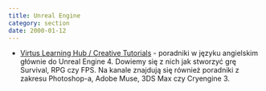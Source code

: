 ```yaml
---
title: Unreal Engine
category: section
date: 2000-01-12
---
```


*   [Virtus Learning Hub / Creative Tutorials](https://www.youtube.com/user/VirtusEdu/playlists) - poradniki w języku angielskim głównie do Unreal Engine 4\. Dowiemy się z nich jak stworzyć grę Survival, RPG czy FPS. Na kanale znajdują się również poradniki z zakresu Photoshop-a, Adobe Muse, 3DS Max czy Cryengine 3.